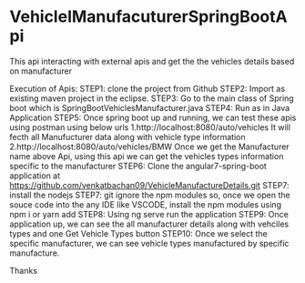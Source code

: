 # VehicleIManufacuturerSpringBootApi
This api interacting with external apis and get the the vehicles details based on manufacturer

Execution of Apis:
STEP1: clone the project from Github
STEP2: Import as existing maven project in the eclipse.
STEP3: Go to the main class of Spring boot which is SpringBootVehiclesManufacturer.java
STEP4: Run as in Java Application
STEP5: Once spring boot up and running, we can test these apis using postman using below urls
  1.http://localhost:8080/auto/vehicles 
  It will fecth all Manufucturer data along with vehicle type information
  2.http://localhost:8080/auto/vehicles/BMW
  Once we get the Manufacturer name above Api, using this api we can get the vehicles types information specific to the manufacturer
STEP6: Clone the angular7-spring-boot application at https://github.com/venkatbachan09/VehicleManufactureDetails.git
STEP7: install the nodejs
STEP7: git ignore the npm modules so, once we open the souce code into the any IDE like VSCODE, install the npm modules using 
  npm i or yarn add
STEP8: Using ng serve run the application 
STEP9: Once application up, we can see the all manufacturer details along with vehciles types and one Get Vehicle Types button
STEP10: Once we select the specific manufacturer, we can see vehicle types manufactured by specific manufacture.

Thanks

  


